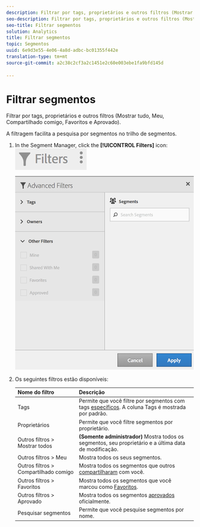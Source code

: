 ```yaml
---
description: Filtrar por tags, proprietários e outros filtros (Mostrar tudo, Meu, Compartilhado comigo, Favoritos e Aprovado).
seo-description: Filtrar por tags, proprietários e outros filtros (Mostrar tudo, Meu, Compartilhado comigo, Favoritos e Aprovado).
seo-title: Filtrar segmentos
solution: Analytics
title: Filtrar segmentos
topic: Segmentos
uuid: 6e9d3e55-4e06-4a8d-adbc-bc01355f442e
translation-type: tm+mt
source-git-commit: a2c38c2cf3a2c1451e2c60e003ebe1fa9bfd145d

---
```



# Filtrar segmentos

Filtrar por tags, proprietários e outros filtros (Mostrar tudo, Meu, Compartilhado comigo, Favoritos e Aprovado).

A filtragem facilita a pesquisa por segmentos no trilho de segmentos.

1. In the Segment Manager, click the **[!UICONTROL Filters]** icon:  ![](assets/filter_icon.png)

   ![](assets/filtering.png)

1. Os seguintes filtros estão disponíveis:

   | Nome do filtro | Descrição |
   |---|---|
   | Tags | Permite que você filtre por segmentos com tags [específicos](../../../components/c-segmentation/c-segmentation-workflow/seg-tag.md#concept_CD892CEB326C4986A1B67487052DBA50). A coluna Tags é mostrada por padrão. |
   | Proprietários | Permite que você filtre segmentos por proprietário. |
   | Outros filtros &gt; Mostrar todos | **(Somente administrador)** Mostra todos os segmentos, seu proprietário e a última data de modificação. |
   | Outros filtros &gt; Meu | Mostra todos os seus segmentos. |
   | Outros filtros &gt; Compartilhado comigo | Mostra todos os segmentos que outros [compartilharam](../../../components/c-segmentation/c-segmentation-workflow/t-seg-share.md#task_7DC54643083E42C28F918E4F0845C5A5) com você. |
   | Outros filtros &gt; Favoritos | Mostra todos os segmentos que você marcou como [Favoritos](../../../components/c-segmentation/c-segmentation-workflow/t-seg-favorite.md#task_F45DFA3FBF0C4082B46A0D032CB20FC5). |
   | Outros filtros &gt; Aprovado | Mostra todos os segmentos [aprovados](../../../components/c-segmentation/c-segmentation-workflow/seg-approve.md#concept_DF477F151A9E483A92ED1DDAAF035953) oficialmente. |
   | Pesquisar segmentos | Permite que você pesquise segmentos por nome. |

